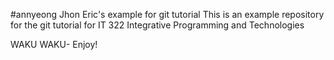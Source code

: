 #annyeong
Jhon Eric's example for git tutorial
This is an example repository for the git tutorial for IT 322 Integrative Programming and Technologies

WAKU WAKU-
Enjoy!



